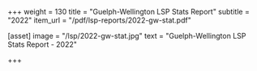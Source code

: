 +++
weight = 130
title = "Guelph-Wellington LSP Stats Report"
subtitle = "2022"
item_url = "/pdf/lsp-reports/2022-gw-stat.pdf"


[asset]
  image = "/lsp/2022-gw-stat.jpg"
  text = "Guelph-Wellington LSP Stats Report - 2022"


+++

